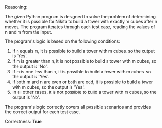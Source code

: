 Reasoning:

The given Python program is designed to solve the problem of determining whether it is possible for Nikita to build a tower with exactly m cubes after n moves. The program iterates through each test case, reading the values of n and m from the input.

The program's logic is based on the following conditions:

1. If n equals m, it is possible to build a tower with m cubes, so the output is 'Yes'.
2. If m is greater than n, it is not possible to build a tower with m cubes, so the output is 'No'.
3. If m is one less than n, it is possible to build a tower with m cubes, so the output is 'Yes'.
4. If both m and n are even or both are odd, it is possible to build a tower with m cubes, so the output is 'Yes'.
5. In all other cases, it is not possible to build a tower with m cubes, so the output is 'No'.

The program's logic correctly covers all possible scenarios and provides the correct output for each test case.

Correctness: **True**